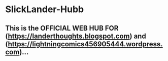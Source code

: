 # SlickLander-Hubb 

## This is the OFFICIAL WEB HUB FOR (https://landerthoughts.blogspot.com) and (https://lightningcomics456905444.wordpress.com)...